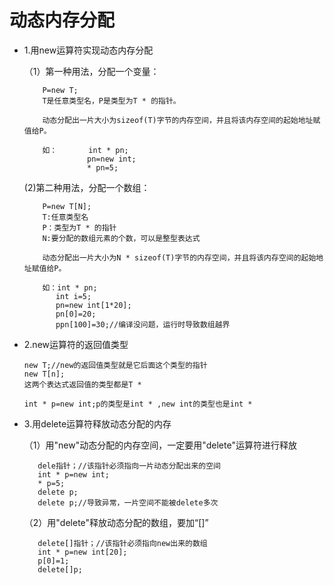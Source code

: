 # 动态内存分配
* 1.用new运算符实现动态内存分配

   （1）第一种用法，分配一个变量：

          P=new T;
          T是任意类型名，P是类型为T * 的指针。

          动态分配出一片大小为sizeof(T)字节的内存空间，并且将该内存空间的起始地址赋值给P。

          如：       int * pn;
                    pn=new int;
                    * pn=5;
   (2)第二种用法，分配一个数组：

          P=new T[N];
          T:任意类型名
          P：类型为T * 的指针
          N:要分配的数组元素的个数，可以是整型表达式

          动态分配出一片大小为N * sizeof(T)字节的内存空间，并且将该内存空间的起始地址赋值给P。

          如：int * pn;
             int i=5;
             pn=new int[1*20];
             pn[0]=20;
             ppn[100]=30;//编译没问题，运行时导致数组越界

* 2.new运算符的返回值类型

      new T;//new的返回值类型就是它后面这个类型的指针
      new T[n];
      这两个表达式返回值的类型都是T *

      int * p=new int;p的类型是int * ,new int的类型也是int *

* 3.用delete运算符释放动态分配的内存

    （1）用"new"动态分配的内存空间，一定要用"delete"运算符进行释放

         dele指针；//该指针必须指向一片动态分配出来的空间
         int * p=new int;
         * p=5;
         delete p;
         delete p;//导致异常，一片空间不能被delete多次

    （2）用"delete"释放动态分配的数组，要加“[]”

         delete[]指针；//该指针必须指向new出来的数组
         int * p=new int[20];
         p[0]=1;
         delete[]p;
